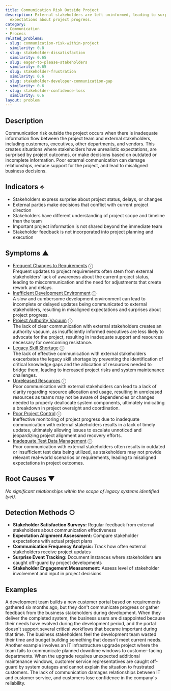 ```yaml
---
title: Communication Risk Outside Project
description: External stakeholders are left uninformed, leading to surprises and misaligned
  expectations about project progress.
category:
- Communication
- Process
related_problems:
- slug: communication-risk-within-project
  similarity: 0.8
- slug: stakeholder-dissatisfaction
  similarity: 0.65
- slug: eager-to-please-stakeholders
  similarity: 0.65
- slug: stakeholder-frustration
  similarity: 0.6
- slug: stakeholder-developer-communication-gap
  similarity: 0.6
- slug: stakeholder-confidence-loss
  similarity: 0.6
layout: problem
---
```


## Description

Communication risk outside the project occurs when there is inadequate information flow between the project team and external stakeholders, including customers, executives, other departments, and vendors. This creates situations where stakeholders have unrealistic expectations, are surprised by project outcomes, or make decisions based on outdated or incomplete information. Poor external communication can damage relationships, reduce support for the project, and lead to misaligned business decisions.

## Indicators ⟡

- Stakeholders express surprise about project status, delays, or changes
- External parties make decisions that conflict with current project direction
- Stakeholders have different understanding of project scope and timeline than the team
- Important project information is not shared beyond the immediate team
- Stakeholder feedback is not incorporated into project planning and execution

## Symptoms ▲
- [Frequent Changes to Requirements](frequent-changes-to-requirements.md) <span class="info-tooltip" title="Confidence: 0.511, Strength: 0.747">ⓘ</span>
<br/>  Frequent updates to project requirements often stem from external stakeholders' lack of awareness about the current project status, leading to miscommunication and the need for adjustments that create rework and delays.
- [Inefficient Development Environment](inefficient-development-environment.md) <span class="info-tooltip" title="Confidence: 0.391, Strength: 0.689">ⓘ</span>
<br/>  A slow and cumbersome development environment can lead to incomplete or delayed updates being communicated to external stakeholders, resulting in misaligned expectations and surprises about project progress.
- [Project Authority Vacuum](project-authority-vacuum.md) <span class="info-tooltip" title="Confidence: 0.369, Strength: 0.698">ⓘ</span>
<br/>  The lack of clear communication with external stakeholders creates an authority vacuum, as insufficiently informed executives are less likely to advocate for the project, resulting in inadequate support and resources necessary for overcoming resistance.
- [Legacy Skill Shortage](legacy-skill-shortage.md) <span class="info-tooltip" title="Confidence: 0.368, Strength: 0.671">ⓘ</span>
<br/>  The lack of effective communication with external stakeholders exacerbates the legacy skill shortage by preventing the identification of critical knowledge gaps and the allocation of resources needed to bridge them, leading to increased project risks and system maintenance challenges.
- [Unreleased Resources](unreleased-resources.md) <span class="info-tooltip" title="Confidence: 0.336, Strength: 0.623">ⓘ</span>
<br/>  Poor communication with external stakeholders can lead to a lack of clarity regarding resource allocation and usage, resulting in unreleased resources as teams may not be aware of dependencies or changes needed to properly deallocate system components, ultimately indicating a breakdown in project oversight and coordination.
- [Poor Project Control](poor-project-control.md) <span class="info-tooltip" title="Confidence: 0.309, Strength: 0.795">ⓘ</span>
<br/>  Ineffective monitoring of project progress due to inadequate communication with external stakeholders results in a lack of timely updates, ultimately allowing issues to escalate unnoticed and jeopardizing project alignment and recovery efforts.
- [Inadequate Test Data Management](inadequate-test-data-management.md) <span class="info-tooltip" title="Confidence: 0.300, Strength: 0.782">ⓘ</span>
<br/>  Poor communication with external stakeholders often results in outdated or insufficient test data being utilized, as stakeholders may not provide relevant real-world scenarios or requirements, leading to misaligned expectations in project outcomes.

## Root Causes ▼

*No significant relationships within the scope of legacy systems identified (yet).*

## Detection Methods ○

- **Stakeholder Satisfaction Surveys:** Regular feedback from external stakeholders about communication effectiveness
- **Expectation Alignment Assessment:** Compare stakeholder expectations with actual project plans
- **Communication Frequency Analysis:** Track how often external stakeholders receive project updates
- **Surprise Event Tracking:** Document instances where stakeholders are caught off-guard by project developments
- **Stakeholder Engagement Measurement:** Assess level of stakeholder involvement and input in project decisions

## Examples

A development team builds a new customer portal based on requirements gathered six months ago, but they don't communicate progress or gather feedback from the business stakeholders during development. When they deliver the completed system, the business users are disappointed because their needs have evolved during the development period, and the portal doesn't support several critical workflows that became important during that time. The business stakeholders feel the development team wasted their time and budget building something that doesn't meet current needs. Another example involves an IT infrastructure upgrade project where the team fails to communicate planned downtime windows to customer-facing departments. When the upgrade requires unexpected additional maintenance windows, customer service representatives are caught off-guard by system outages and cannot explain the situation to frustrated customers. The lack of communication damages relationships between IT and customer service, and customers lose confidence in the company's reliability.
